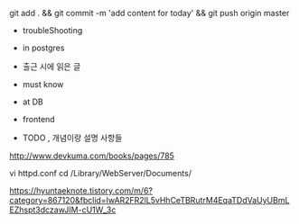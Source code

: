 


git add . && git commit -m 'add content for today' && git push origin master

- troubleShooting


- in postgres


- 출근 시에 읽은 글 





- must know 




- at DB 


- frontend


- TODO , 개념이랑 설명 사항들 

http://www.devkuma.com/books/pages/785


vi httpd.conf
cd /Library/WebServer/Documents/

https://hyuntaeknote.tistory.com/m/6?category=867120&fbclid=IwAR2FR2lL5vHhCeTBRutrM4EqaTDdVaUyUBmLEZhspt3dczawJIM-cU1W_3c
